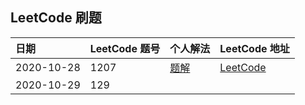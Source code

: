 ## LeetCode 刷题

|日期|LeetCode 题号|个人解法|LeetCode 地址|
|:-|:-|:-|:-|
|2020-10-28|1207|[题解](./2020/leetcode.1207.md)|[LeetCode][1207]
|2020-10-29|129|




[1207]: https://leetcode-cn.com/problems/unique-number-of-occurrences/description/